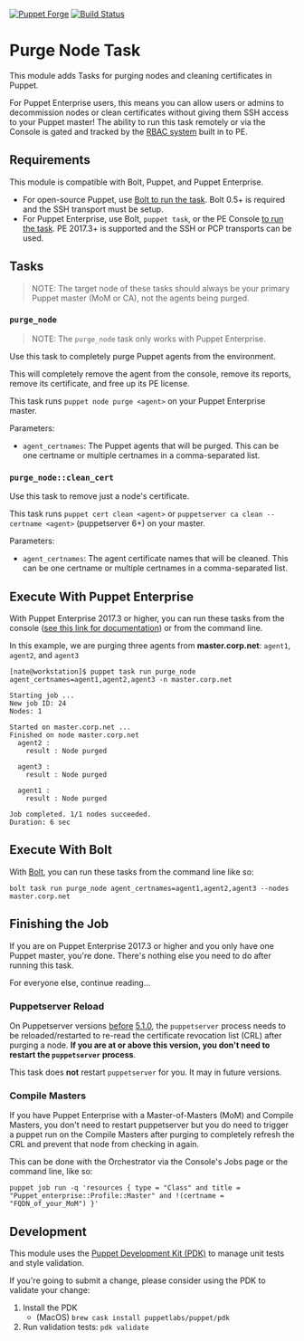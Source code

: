 [![Puppet Forge](https://img.shields.io/puppetforge/v/nate/purge_node.svg)](https://forge.puppetlabs.com/nate/purge_node)
[![Build Status](https://travis-ci.org/natemccurdy/puppet-purge_node.svg?branch=master)](https://travis-ci.org/natemccurdy/puppet-purge_node)

# Purge Node Task

This module adds Tasks for purging nodes and cleaning certificates in Puppet.

For Puppet Enterprise users, this means you can allow users or admins to decommission nodes or clean certificates without giving them SSH access to your Puppet master! The ability to run this task remotely or via the Console is gated and tracked by the [RBAC system](https://puppet.com/docs/pe/2017.3/rbac/managing_access.html) built in to PE.

## Requirements

This module is compatible with Bolt, Puppet, and Puppet Enterprise.

* For open-source Puppet, use [Bolt to run the task](https://puppet.com/docs/bolt/0.x/running_tasks_and_plans_with_bolt.html). Bolt 0.5+ is required and the SSH transport must be setup.
* For Puppet Enterprise, use Bolt, `puppet task`,  or the PE Console [to run the task](https://puppet.com/docs/pe/2017.3/orchestrator/running_tasks.html). PE 2017.3+ is supported and the SSH or PCP transports can be used.

## Tasks

> NOTE: The target node of these tasks should always be your primary Puppet master (MoM or CA), not the agents being purged.

### `purge_node`

> NOTE: The `purge_node` task only works with Puppet Enterprise.

Use this task to completely purge Puppet agents from the environment.

This will completely remove the agent from the console, remove its reports, remove its certificate, and free up its PE license.

This task runs `puppet node purge <agent>` on your Puppet Enterprise master.

Parameters:

* `agent_certnames`: The Puppet agents that will be purged. This can be one certname or multiple certnames in a comma-separated list.

### `purge_node::clean_cert`

Use this task to remove just a node's certificate.

This task runs `puppet cert clean <agent>` or `puppetserver ca clean --certname <agent>` (puppetserver 6+) on your master.

Parameters:

* `agent_certnames`: The agent certificate names that will be cleaned. This can be one certname or multiple certnames in a comma-separated list.

## Execute With Puppet Enterprise

With Puppet Enterprise 2017.3 or higher, you can run these tasks from the console ([see this link for documentation](https://puppet.com/docs/pe/2017.3/orchestrator/running_tasks_in_the_console.html)) or from the command line.

In this example, we are purging three agents from **master.corp.net**: `agent1`, `agent2`, and `agent3`

```shell
[nate@workstation]$ puppet task run purge_node agent_certnames=agent1,agent2,agent3 -n master.corp.net

Starting job ...
New job ID: 24
Nodes: 1

Started on master.corp.net ...
Finished on node master.corp.net
  agent2 :
    result : Node purged

  agent3 :
    result : Node purged

  agent1 :
    result : Node purged

Job completed. 1/1 nodes succeeded.
Duration: 6 sec
```

## Execute With Bolt

With [Bolt](https://puppet.com/docs/bolt/0.x/running_tasks_and_plans_with_bolt.html), you can run these tasks from the command line like so:

```shell
bolt task run purge_node agent_certnames=agent1,agent2,agent3 --nodes master.corp.net
```

## Finishing the Job

If you are on Puppet Enterprise 2017.3 or higher and you only have one Puppet master, you're done. There's nothing else you need to do after running this task.

For everyone else, continue reading...

### Puppetserver Reload

On Puppetserver versions [before](https://puppet.com/docs/puppetserver/5.1/release_notes.html#new-feature-automatic-crl-refresh-on-certificate-revocation) [5.1.0](https://tickets.puppetlabs.com/browse/SERVER-1933), the `puppetserver` process needs to be reloaded/restarted to re-read the certificate revocation list (CRL) after purging a node. **If you are at or above this version, you don't need to restart the `puppetserver` process**.

This task does **not** restart `puppetserver` for you. It may in future versions.

### Compile Masters

If you have Puppet Enterprise with a Master-of-Masters (MoM) and Compile Masters, you don't need to restart puppetserver but you do need to trigger a puppet run on the Compile Masters after purging to completely refresh the CRL and prevent that node from checking in again.

This can be done with the Orchestrator via the Console's Jobs page or the command line, like so:

```shell
puppet job run -q 'resources { type = "Class" and title = "Puppet_enterprise::Profile::Master" and !(certname = "FQDN_of_your_MoM") }'
```

## Development

This module uses the [Puppet Development Kit (PDK)](https://puppet.com/docs/pdk/1.x/pdk.html) to manage unit tests and style validation.

If you're going to submit a change, please consider using the PDK to validate your change:

1. Install the PDK
    * (MacOS) `brew cask install puppetlabs/puppet/pdk`
1. Run validation tests: `pdk validate`

